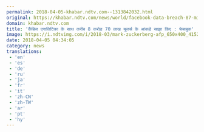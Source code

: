 ```yaml
---
permalink: 2018-04-05-khabar.ndtv.com--1313842032.html
original: https://khabar.ndtv.com/news/world/facebook-data-breach-87-million-users-data-shared-with-cambridge-analytica-1833075
domain: khabar.ndtv.com
title: 'कैंब्रिज एनालिटिका के साथ करीब 8 करोड़ 70 लाख यूजर्स के आंकड़े साझा किए : फेसबुक'
image: https://i.ndtvimg.com/i/2018-03/mark-zuckerberg-afp_650x400_41521687558.jpg
date: 2018-04-05 04:34:05
category: news
translations: 
 - 'en'
 - 'es'
 - 'de'
 - 'ru'
 - 'ja'
 - 'fr'
 - 'it'
 - 'zh-CN'
 - 'zh-TW'
 - 'ar'
 - 'pt'
 - 'hy'
---
```


